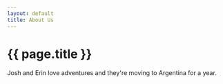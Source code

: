 ```yaml
---
layout: default
title: About Us
---
```


# {{ page.title }}

Josh and Erin love adventures and they're moving to Argentina for a year.
